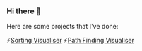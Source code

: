### Hi there 👋

Here are some projects that I've done:

⚡[Sorting Visualiser](https://wayne9598.github.io/sorting-visualiser/)
⚡[Path Finding Visualiser](https://wayne9598.github.io/path-finding-visualiser/)

<!--

- 👯 I’m looking to collaborate on ...
- 🤔 I’m looking for help with ...
- 💬 Ask me about ...
- 📫 How to reach me: ...
- 😄 Pronouns: ...
- ⚡ Fun fact: ...

-->
